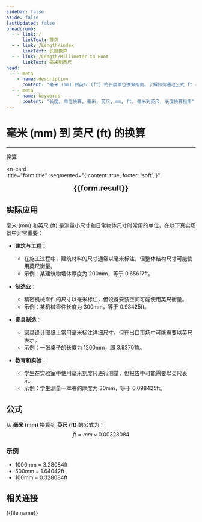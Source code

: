 ```yaml
---
sidebar: false
aside: false
lastUpdated: false
breadcrumb:
  - - link: /
      linkText: 首页
  - - link: /Length/index
      linkText: 长度换算
  - - link: /Length/Millimeter-to-Foot
      linkText: 毫米到英尺
head:
  - - meta
    - name: description
      content: "毫米 (mm) 到英尺 (ft) 的长度单位换算指南。了解如何通过公式 ft = mm × 0.00328084 换算为英尺。"
  - - meta
    - name: keywords
      content: "长度, 单位换算, 毫米, 英尺, mm, ft, 毫米到英尺, 长度换算指南"
---
```

# 毫米 (mm) 到 英尺 (ft) 的换算
---
<script setup>
import { onMounted, reactive, inject, ref } from 'vue'
import { NButton, NForm, NFormItem, NInput, NInputNumber, NSelect, NCard, useMessage,NGrid ,NGi } from 'naive-ui'
import { defineClientComponent } from 'vitepress'
import { Length } from '../../files';
const seoKey = ['单位转换器','单位换算','长度单位转换器','长度单位转换','尺寸换算','长度单位换算','长度单位换算表','厘米和毫米换算','mm是毫米吗','毫米和厘米换算','m cm','毫米换算','厘米毫米换算','一毫米等于多少厘米','cm和mm换算','毫米单位','一毫米等于多少米','mm换算cm','mm和cm换算','ｍｍ','毫米换算厘米','毫米英文','mm单位','mm换算m','英寸转毫米','分米单位','.mm','mm和m换算','cm mm','厘米换算毫米','mm cm','毫米和米换算','一厘米等于多少毫米','平方毫米','一米等于多少毫米','毫米和厘米','毫米换算米','mm是什么单位','mm to m','mm to cm','um','nm','cm','mm','mi','m']
const convert = inject('convert')

const form = reactive({
  number: null,
  result: '',
  title: '毫米 (mm) 到英尺 (ft) 的长度单位换算'
})

const convertHandler = () => {
  if (form.number !== null && !isNaN(form.number)) {
    const convertedValue = parseFloat(form.number) * 0.00328084
    form.result = `${form.number}mm = ${convertedValue.toFixed(5)}ft`
  } else {
    form.result = '请输入有效的数值。'
  }
}
</script>

<n-form size="large" :model="form">
  <n-form-item label="毫米 (mm)">
    <n-input-number v-model:value="form.number" placeholder="输入毫米" style="width: 100%" />
  </n-form-item>
  <n-form-item>
    <n-button type="info" @click="convertHandler" block>换算</n-button>
  </n-form-item>
</n-form>

<n-card  
  :title="form.title"
  :segmented="{
    content: true,
    footer: 'soft',
  }"
>
  <div  style="text-align:center;font-size:20px;">
    <strong>{{form.result}}</strong>
  </div>
    <template #footer>
    <div>
      <span v-for="item of seoKey">{{item}}，</span>
    </div>
  </template>
</n-card>

## 实际应用

毫米 (mm) 和英尺 (ft) 是测量小尺寸和日常物体尺寸时常用的单位，在以下真实场景中非常重要：

- **建筑与工程**：
  - 在施工过程中，建筑材料的尺寸通常以毫米标注，但整体结构尺寸可能使用英尺衡量。
  - 示例：某建筑物墙体厚度为 200mm，等于 0.65617ft。

- **制造业**：
  - 精密机械零件的尺寸以毫米标注，但设备安装空间可能使用英尺衡量。
  - 示例：某机械零件长度为 300mm，等于 0.98425ft。

- **家具制造**：
  - 家具设计图纸上常用毫米标注详细尺寸，但在出口市场中可能需要以英尺表示。
  - 示例：一张桌子的长度为 1200mm，即 3.93701ft。

- **教育和实验**：
  - 学生在实验室中使用毫米刻度尺进行测量，但报告中可能需要以英尺表示。
  - 示例：学生测量一本书的厚度为 30mm，等于 0.098425ft。

## 公式

从 **毫米 (mm)** 换算到 **英尺 (ft)** 的公式为：
$$ ft = mm \times 0.00328084 $$

### 示例
- 1000mm = 3.28084ft
- 500mm = 1.64042ft
- 100mm = 0.328084ft

## 相关连接
<n-grid x-gap="12" :cols="2">
  <n-gi v-for="(file, index) in Length" :key="index">
    <n-button
      text
      tag="a"
      :href="file.path"
      type="info"
    >
      {{file.name}}
    </n-button>
  </n-gi>
</n-grid>
